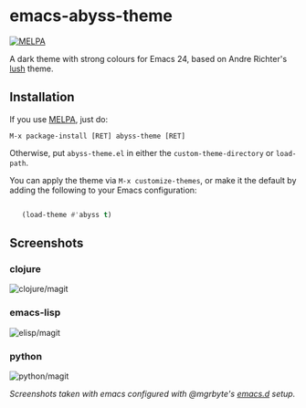# emacs-abyss-theme #

[![MELPA](http://melpa.org/packages/abyss-theme-badge.svg)](http://melpa.org/#/abyss-theme)

A dark theme with strong colours for Emacs 24, based on Andre
Richter's [lush][2] theme.

## Installation ##

If you use [MELPA][1], just do:

   `M-x package-install [RET] abyss-theme [RET]`

Otherwise, put `abyss-theme.el` in either the
`custom-theme-directory` or `load-path`.

You can apply the theme via `M-x customize-themes`, or make it the
default by adding the following to your Emacs configuration:

```lisp

   (load-theme #'abyss t)
```

## Screenshots ##

### clojure ###

![clojure/magit](../prep-release/img/screen-clojure-mode-plus-magit-active-window-mode-line-hilite.png?raw=true "clojure/magit")

### emacs-lisp ###

![elisp/magit](../prep-release/img/screen-emacs-lisp-plus-magit-vsplit.png?raw=true "elisp/magit")

### python ###

![python/magit](../prep-release/img/screen-python-magit-hilite-options.png?raw=true "python/magit")

*Screenshots taken with emacs configured with @mgrbyte's [emacs.d][3] setup.*

[1]: http://melpa.milkbox.net/
[2]: https://github.com/andre-richter/emacs-lush-theme
[3]: https://github.com/mgrbyte/emacs.d

